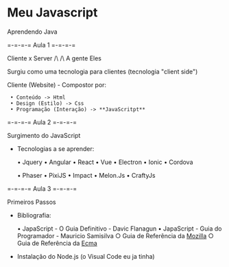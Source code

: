 # Meu Javascript
 Aprendendo Java

 =-=-=-= Aula 1 =-=-=-=

 Cliente x Server
    /\        /\ 
  A gente    Eles

 Surgiu como uma tecnologia para clientes (tecnologia "client side")

  Cliente (Website) - Compostor por:

     • Conteúdo -> Html
     • Design (Estilo) -> Css
     • Programação (Interação) -> **JavaScritpt**

 =-=-=-= Aula 2 =-=-=-=
 
 Surgimento do JavaScript

 - Tecnologias a se aprender:
 
     • Jquery • Angular • React • Vue • Electron • Ionic • Cordova

     • Phaser • PixiJS • Impact • Melon.Js • CraftyJs

 =-=-=-= Aula 3 =-=-=-=

 Primeiros Passos

 - Bibliografia:

     • JapaScript - O Guia Definitivo - Davic Flanagun
     • JapaScript - Guia do Programador - Mauricio Samisilva
     ○ Guia de Referência da [Mozilla](https://developer.mozilla.org/pt-BR/)
     ○ Guia de Referência da [Ecma](https://www.ecma-international.org/)

- Instalação do Node.js (o Visual Code eu ja tinha)